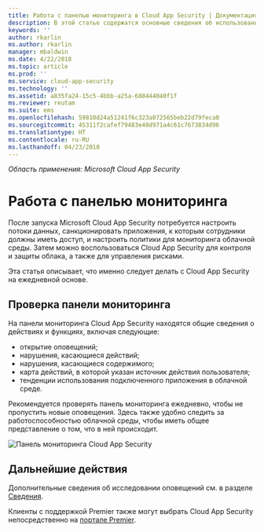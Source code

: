 ```yaml
---
title: Работа с панелью мониторинга в Cloud App Security | Документация Майкрософт
description: В этой статье содержатся основные сведения об использовании панели мониторинга в Cloud App Security.
keywords: ''
author: rkarlin
ms.author: rkarlin
manager: mbaldwin
ms.date: 4/22/2018
ms.topic: article
ms.prod: ''
ms.service: cloud-app-security
ms.technology: ''
ms.assetid: a835fa24-15c5-4bbb-a25a-688444040f1f
ms.reviewer: reutam
ms.suite: ems
ms.openlocfilehash: 59810d24a51241f6c323a072565beb22d79feca0
ms.sourcegitcommit: 45311f2cafef79483e40d971a4c61c7673834d96
ms.translationtype: HT
ms.contentlocale: ru-RU
ms.lasthandoff: 04/23/2018
---
```

*Область применения: Microsoft Cloud App Security*

# <a name="working-with-the-dashboard"></a>Работа с панелью мониторинга
После запуска Microsoft Cloud App Security потребуется настроить потоки данных, санкционировать приложения, к которым сотрудники должны иметь доступ, и настроить политики для мониторинга облачной среды. Затем можно воспользоваться Cloud App Security для контроля и защиты облака, а также для управления рисками.  

Эта статья описывает, что именно следует делать с Cloud App Security на ежедневной основе.  

## <a name="check-the-dashboard"></a>Проверка панели мониторинга  
На панели мониторинга Cloud App Security находятся общие сведения о действиях и функциях, включая следующие:

- открытие оповещений;
- нарушения, касающиеся действий;
- нарушения, касающиеся содержимого;
- карта действий, в которой указан источник действия пользователя;
- тенденции использования подключенного приложения в облачной среде.  

Рекомендуется проверять панель мониторинга ежедневно, чтобы не пропустить новые оповещения. Здесь также удобно следить за работоспособностью облачной среды, чтобы иметь общее представление о том, что в ней происходит.  

![Панель мониторинга Cloud App Security](./media/dashboard.png "панель мониторинга")  


## <a name="next-steps"></a>Дальнейшие действия  
Дополнительные сведения об исследовании оповещений см. в разделе [Сведения](investigate.md).  

Клиенты с поддержкой Premier также могут выбрать Cloud App Security непосредственно на [портале Premier](https://premier.microsoft.com/).  
